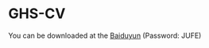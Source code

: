 # GHS-CV

You can be downloaded at the [Baiduyun](https://pan.baidu.com/s/1oCrJika-NscoLuM2vs2RGA?pwd=JUFE ) (Password: JUFE)
